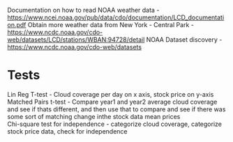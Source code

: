 Documentation on how to read NOAA weather data - https://www.ncei.noaa.gov/pub/data/cdo/documentation/LCD_documentation.pdf
Obtain more weather data from New York - Central Park - https://www.ncdc.noaa.gov/cdo-web/datasets/LCD/stations/WBAN:94728/detail
NOAA Dataset discovery - https://www.ncdc.noaa.gov/cdo-web/datasets
<br>
# Tests<br>
Lin Reg T-test - Cloud coverage per day on x axis, stock price on y-axis <br>
Matched Pairs t-test - Compare year1 and year2 average cloud coverage and see if thats different, and then use that to compare and see if there was some sort of matching change inthe stock data mean prices <br>
Chi-square test for independence - categorize cloud coverage, categorize stock price data, check for independence <br>
